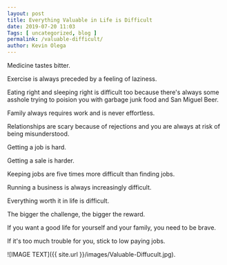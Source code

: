 ```yaml
--- 
layout: post 
title: Everything Valuable in Life is Difficult
date: 2019-07-20 11:03
Tags: [ uncategorized, blog ]
permalink: /valuable-difficult/ 
author: Kevin Olega 
--- 
```

Medicine tastes bitter.

Exercise is always preceded by a feeling of laziness.

Eating right and sleeping right is difficult too because there's always some asshole trying to poision you with garbage junk food and San Miguel Beer.

Family always requires work and is never effortless.

Relationships are scary because of rejections and you are always at risk of being misunderstood.

Getting a job is hard.

Getting a sale is harder.

Keeping jobs are five times more difficult than finding jobs.

Running a business is always increasingly difficult.

Everything worth it in life is difficult.

The bigger the challenge, the bigger the reward.

If you want a good life for yourself and your family, you need to be brave.

If it's too much trouble for you, stick to low paying jobs.

![IMAGE TEXT]({{ site.url }}/images/Valuable-Diffucult.jpg).